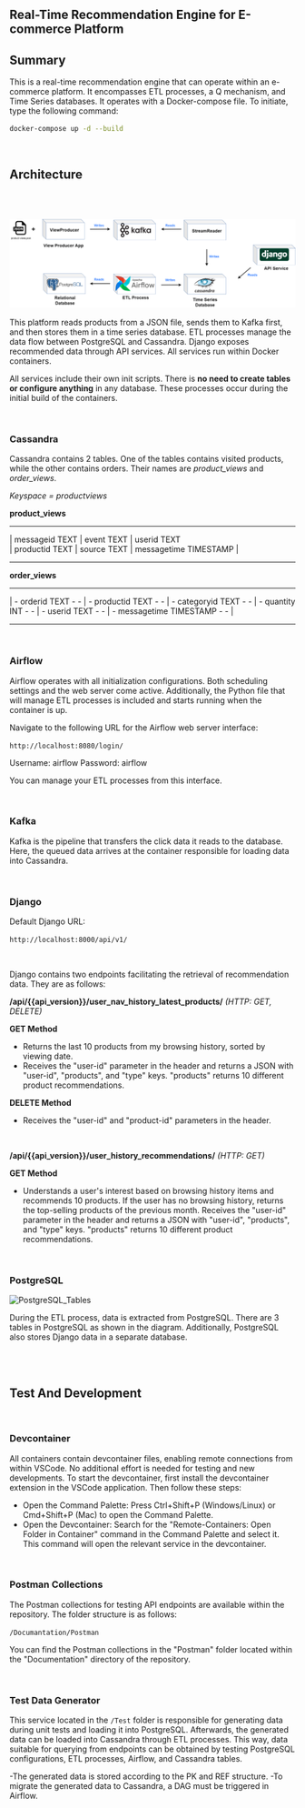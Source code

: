 ## Real-Time Recommendation Engine for E-commerce Platform


## Summary


This is a real-time recommendation engine that can operate within an e-commerce platform. It encompasses ETL processes, a Q mechanism, and Time Series databases. It operates with a Docker-compose file. To initiate, type the following command:

```bash
docker-compose up -d --build
```
<br>

## Architecture

<br><br>

![Architecture](/Documantation/Drawings/product_match.png)


This platform reads products from a JSON file, sends them to Kafka first, and then stores them in a time series database. ETL processes manage the data flow between PostgreSQL and Cassandra. Django exposes recommended data through API services. All services run within Docker containers.


All services include their own init scripts. There is **no need to create tables or configure anything** in any database. These processes occur during the initial build of the containers.

<br>

### Cassandra

Cassandra contains 2 tables. One of the tables contains visited products, while the other contains orders. Their names are *product_views* and *order_views*.


*Keyspace = productviews* 


**product_views**

- - - - - - - - - - - - - - - - - - - - - - - - - - - - 
| messageid TEXT | event TEXT | userid TEXT  
| productid TEXT | source TEXT | messagetime TIMESTAMP |
- - - - - - - - - - - - - - - - - - - - - - - - - - - - 


**order_views**

- - - - - - - - - - - - - - - - - - - - - - - - - - - - - - - - - - - 
| - orderid TEXT - - | - productid TEXT - - | - categoryid TEXT - - 
| - quantity INT - - | - userid TEXT - - | - messagetime TIMESTAMP - - |
- - - - - - - - - - - - - - - - - - - - - - - - - - - - - - - - - - - 

<br>

### Airflow

Airflow operates with all initialization configurations. Both scheduling settings and the web server come active. Additionally, the Python file that will manage ETL processes is included and starts running when the container is up.


Navigate to the following URL for the Airflow web server interface:

```http://localhost:8080/login/```

Username: airflow
Password: airflow

You can manage your ETL processes from this interface.

<br>

### Kafka

Kafka is the pipeline that transfers the click data it reads to the database. Here, the queued data arrives at the container responsible for loading data into Cassandra.

<br>

### Django


Default Django URL: 

```http://localhost:8000/api/v1/```

<br>

Django contains two endpoints facilitating the retrieval of recommendation data. They are as follows:

**/api/{{api_version}}/user_nav_history_latest_products/** *(HTTP: GET, DELETE)*

**GET Method**
- Returns the last 10 products from my browsing history, sorted by viewing date.
- Receives the "user-id" parameter in the header and returns a JSON with "user-id", "products", and "type" keys. "products" returns 10 different product recommendations.

**DELETE Method**
- Receives the "user-id" and "product-id" parameters in the header.

<br>

**/api/{{api_version}}/user_history_recommendations/** *(HTTP: GET)*

**GET Method**
- Understands a user's interest based on browsing history items and recommends 10 products. If the user has no browsing history, returns the top-selling products of the previous month.
Receives the "user-id" parameter in the header and returns a JSON with "user-id", "products", and "type" keys. "products" returns 10 different product recommendations.

<br>

### PostgreSQL

![PostgreSQL_Tables](/Documantation/Drawings/postgresql_tables.png)

During the ETL process, data is extracted from PostgreSQL. There are 3 tables in PostgreSQL as shown in the diagram. Additionally, PostgreSQL also stores Django data in a separate database.

<br><br>

## Test And Development

<br>

### Devcontainer 

All containers contain devcontainer files, enabling remote connections from within VSCode. No additional effort is needed for testing and new developments. To start the devcontainer, first install the devcontainer extension in the VSCode application. Then follow these steps:

- Open the Command Palette: Press Ctrl+Shift+P (Windows/Linux) or Cmd+Shift+P (Mac) to open the Command Palette.
- Open the Devcontainer: Search for the "Remote-Containers: Open Folder in Container" command in the Command Palette and select it. This command will open the relevant service in the devcontainer.

<br>

### Postman Collections



The Postman collections for testing API endpoints are available within the repository. The folder structure is as follows:


```/Documantation/Postman```


You can find the Postman collections in the "Postman" folder located within the "Documentation" directory of the repository.

<br>

### Test Data Generator



This service located in the ```/Test``` folder is responsible for generating data during unit tests and loading it into PostgreSQL. Afterwards, the generated data can be loaded into Cassandra through ETL processes. This way, data suitable for querying from endpoints can be obtained by testing PostgreSQL configurations, ETL processes, Airflow, and Cassandra tables.

-The generated data is stored according to the PK and REF structure.
-To migrate the generated data to Cassandra, a DAG must be triggered in Airflow.



<br><br><br><br><br><br>


